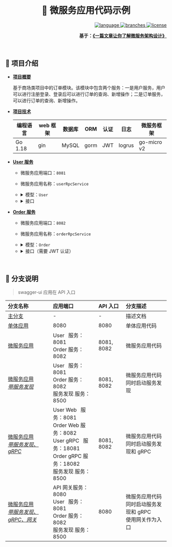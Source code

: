 <div align="center">
  <h1>💬 微服务应用代码示例</h1>

  <div align="right">
  <p>
    <a href="https://golang.google.cn/">
      <img src="https://shields.io/badge/-%20v1.18-007D9C?logo=go&logoColor=white&style=flat&logoWidth=16" alt="language"/>
    </a>
    <a href="#">
      <img src="https://badgen.net/github/branches/fmw666/microservice-code-sample?color=007D9C" alt="branches"/>
    </a>
    <a href="https://github.com/fmw666/microservice-code-sample/blob/master/LICENSE">
      <img src="https://img.shields.io/github/license/fmw666/microservice-code-sample?color=007D9C" alt="license"/>
    </a>
  </p>

  <strong>基于：<a href="https://bytecodealliance.org/">《一篇文章让你了解微服务架构设计》</a></strong>

  </div>
</div>

<br>

## 🚀 项目介绍

+ **[项目概要](#no-reply)**

    基于商场类项目中的订单模块。该模块中包含两个服务：一是用户服务，用户可以进行注册登录、登录后可以进行订单的查询、新增操作；二是订单服务，可以进行订单的查询、新增操作。

+ **[项目技术](#no-reply)**

    | 编程语言 | web 框架 | 数据库 | ORM | 认证 | 日志 | 微服务框架 |
    | ------- | ---- | ---- | ---- | ---- | ---- | ---- |
    | Go 1.18 | gin | MySQL | gorm | JWT | logrus | go-micro v2 |

+ **[User 服务](#no-reply)**

    + 微服务应用端口：`8081`

    + 微服务应用名称：`userRpcService`

        <li>
        <details>
        <p dir="auto"><summary>模型：<code>User</code></summary></p>
        <blockquote>
        <p dir="auto">表名：<code>user</code></p>
        </blockquote>
        <table>
        <thead>
        <tr>
        <th>字段</th>
        <th>类型</th>
        <th>备注</th>
        </tr>
        </thead>
        <tbody>
        <tr>
        <td>id</td>
        <td>int</td>
        <td>主键</td>
        </tr>
        <tr>
        <td>created_at</td>
        <td>datetime</td>
        <td>创建时间</td>
        </tr>
        <tr>
        <td>updated_at</td>
        <td>datetime</td>
        <td>更新时间</td>
        </tr>
        <tr>
        <td>deleted_at</td>
        <td>datetime</td>
        <td>删除时间</td>
        </tr>
        <tr>
        <td>username</td>
        <td>string</td>
        <td>用户名</td>
        </tr>
        <tr>
        <td>password</td>
        <td>string</td>
        <td>密码</td>
        </tr>
        </tbody>
        </table>
        </details>
        </li>

        <li>
        <details>
        <p dir="auto"><summary>接口</summary></p>
        <table>
        <thead>
        <tr>
        <th>接口名</th>
        <th>请求方式</th>
        <th>请求路径</th>
        <th>请求参数</th>
        <th>返回值</th>
        </tr>
        </thead>
        <tbody>
        <tr>
        <td>注册</td>
        <td>POST</td>
        <td>/user/register</td>
        <td>username, password</td>
        <td>注册成功，返回用户信息</td>
        </tr>
        <tr>
        <td>登录</td>
        <td>POST</td>
        <td>/user/login</td>
        <td>username, password</td>
        <td>登录成功，返回用户信息</td>
        </tr>
        <tr>
        <td>创建订单</td>
        <td>POST</td>
        <td>/users/{:user_id}/orders</td>
        <td>user_id, order_id</td>
        <td>创建成功，返回订单信息</td>
        </tr>
        <tr>
        <td>查询订单</td>
        <td>GET</td>
        <td>/users/{:user_id}/orders</td>
        <td>user_id, order_id</td>
        <td>查询成功，返回订单信息</td>
        </tr>
        </tbody>
        </table>
        </details>
        </li>

+ **[Order 服务](#no-reply)**

    + 微服务应用端口：`8082`

    + 微服务应用名称：`orderRpcService`

        <li>
        <details>
        <p dir="auto"><summary>模型：<code>Order</code></summary></p>
        <blockquote>
        <p dir="auto">表名：<code>order</code></p>
        </blockquote>
        <table>
        <thead>
        <tr>
        <th>字段</th>
        <th>类型</th>
        <th>备注</th>
        </tr>
        </thead>
        <tbody>
        <tr>
        <td>id</td>
        <td>int</td>
        <td>主键</td>
        </tr>
        <tr>
        <td>created_at</td>
        <td>datetime</td>
        <td>创建时间</td>
        </tr>
        <tr>
        <td>updated_at</td>
        <td>datetime</td>
        <td>更新时间</td>
        </tr>
        <tr>
        <td>deleted_at</td>
        <td>datetime</td>
        <td>删除时间</td>
        </tr>
        <tr>
        <td>name</td>
        <td>string</td>
        <td>订单名称</td>
        </tr>
        <tr>
        <td>user_id</td>
        <td>int</td>
        <td>用户id</td>
        </tr>
        </tbody>
        </table>
        </details>
        </li>

        <li>
        <details>
        <p dir="auto"><summary>接口（需要 JWT 认证）</summary></p>
        <table>
        <thead>
        <tr>
        <th>接口名</th>
        <th>请求方式</th>
        <th>请求路径</th>
        <th>请求参数</th>
        <th>返回值</th>
        </tr>
        </thead>
        <tbody>
        <tr>
        <td>创建订单</td>
        <td>POST</td>
        <td>/orders</td>
        <td>name, user_id</td>
        <td>创建成功，返回订单信息</td>
        </tr>
        <tr>
        <td>获取订单列表</td>
        <td>GET</td>
        <td>/orders</td>
        <td>user_id</td>
        <td>获取成功，返回订单列表</td>
        </tr>
        </tbody>
        </table>
        </details>
        </li>

<br>

## 🎈 分支说明

> swagger-ui 应用在 API 入口

| 分支名称 | 应用端口 | API 入口 | 分支描述 |
| :------ | :------- | :------ | :------ |
| [主分支](https://github.com/fmw666/microservice-example/tree/master) | - | - | 描述文档 |
| [单体应用](https://github.com/fmw666/microservice-example/tree/monolithic-app) | 8080 | 8080 | 单体应用代码 |
| [微服务应用](https://github.com/fmw666/microservice-example/tree/microservice-app) | User &ensp;服务：8081<br>Order 服务：8082 | 8081, 8082 | 微服务应用代码 |
| [微服务应用<br><i>带服务发现</i>](https://github.com/fmw666/microservice-example/tree/microservice-app-with-service-discovery) | User &ensp;服务：8081<br>Order 服务：8082<br>服务发现 服务：8500 | 8081, 8082 | 微服务应用代码<br>同时启动服务发现 |
| [微服务应用<br><i>带服务发现、gRPC</i>](https://github.com/fmw666/microservice-example/tree/microservice-app-with-grpc) | User Web &ensp;服务：8081<br>Order Web 服务：8082<br>User gRPC &ensp;服务：18081<br>Order gRPC 服务：18082<br>服务发现 服务：8500 | 8081, 8082 | 微服务应用代码<br>同时启动服务发现和 gRPC |
| [微服务应用<br><i>带服务发现、gRPC、网关</i>](https://github.com/fmw666/microservice-example/tree/microservice-app-with-gateway) | API 网关服务：8080<br>User &ensp;服务：8081<br>Order 服务：8082<br>服务发现 服务：8500 | 8080 | 微服务应用代码<br>同时启动服务发现和 gRPC<br>使用网关作为入口 |
